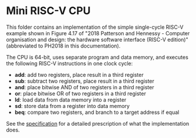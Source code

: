# Mini RISC-V CPU

This folder contains an implementation of the simple single-cycle RISC-V example shown in Figure 4.17 of "2018 Patterson and Hennessy - Computer organisation and design: the hardware software interface (RISC-V edition)" (abbreviated to PH2018 in this documentation).

The CPU is 64-bit, uses separate program and data memory, and executes the following RISC-V instructions in one clock cycle: 

- **add**: add two registers, place result in a third register
- **sub**: subtract two registers, place result in a third register
- **and**: place bitwise AND of two registers in a third register
- **or**: place bitwise OR of two registers in a third register
- **ld**: load data from data memory into a register
- **sd**: store data from a register into data memory
- **beq**: compare two registers, and branch to a target address if equal

See the [specification](1_specification.md) for a detailed prescription of what the implementation does. 
